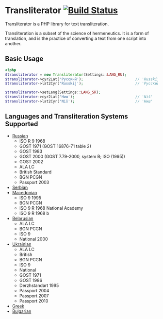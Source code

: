 Transliterator [![Build Status](https://secure.travis-ci.org/umpirsky/Transliterator.png?branch=master)](http://travis-ci.org/umpirsky/Transliterator)
==============

Transliterator is a PHP library for text transliteration.

Transliteration is a subset of the science of hermeneutics. It is a form of translation, and is the practice of converting a text from one script into another.

Basic Usage
-----------

```php
<?php
$transliterator = new Transliterator(Settings::LANG_RU);
$transliterator->cyr2Lat('Русский');                        // 'Russkij'
$transliterator->lat2Cyr('Russkij');                        // 'Русский'

$transliterator->setLang(Settings::LANG_SR);
$transliterator->cyr2Lat('Ниш');                            // 'Niš'
$transliterator->lat2Cyr('Niš');                            // 'Ниш'
```

Languages and Transliteration Systems Supported
-----------------------------------------------

- [Russian](http://en.wikipedia.org/wiki/Romanization_of_Russian)
    * ISO R 9 1968
    * GOST 1971 (GOST 16876-71 table 2)
    * GOST 1983
    * GOST 2000 (GOST 7.79-2000, system B; ISO (1995))
    * GOST 2002
    * ALA LC
    * British Standard
    * BGN PCGN
    * Passport 2003
- [Serbian](http://en.wikipedia.org/wiki/Serbian_Cyrillic_alphabet)
- [Macedonian](http://en.wikipedia.org/wiki/Romanization_of_Macedonian)
    * ISO 9 1995
    * BGN PCGN
    * ISO 9 R 1968 National Academy
    * ISO 9 R 1968 b
- [Belarusian](http://en.wikipedia.org/wiki/Romanization_of_Belarusian)
    * ALA LC
    * BGN PCGN
    * ISO 9
    * National 2000
- [Ukrainian](http://en.wikipedia.org/wiki/Romanization_of_Ukrainian)
    * ALA LC
    * British
    * BGN PCGN
    * ISO 9
    * National
    * GOST 1971
    * GOST 1986
    * Derzhstandart 1995
    * Passport 2004
    * Passport 2007
    * Passport 2010
- [Greek](http://en.wikipedia.org/wiki/Romanization_of_Greek)
- [Bulgarian](http://en.wikipedia.org/wiki/Romanization_of_Bulgarian)

